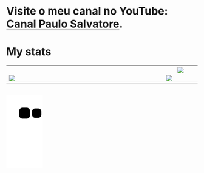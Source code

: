 # Visite o meu canal no YouTube: <a href="https://www.youtube.com/c/PauloSalvatore" target="_blank">Canal Paulo Salvatore</a>.

# My stats

<center>
	<table border="0">
		<tr>
			<td colspan="2" align="center">
				<img width="600px" align="center" src="https://github-readme-streak-stats.herokuapp.com?user=paulosalvatore&theme=buefy&date_format=M%20j%5B%2C%20Y%5D"/>
			</td>
		</tr>
		<tr>
			<td align="center">
				<img width="400px" align="left" src="https://github-readme-stats.vercel.app/api/top-langs/?username=paulosalvatore&show_icons=true&langs_count=10&layout=compact&theme=buefy&count_private=true"/>
			</td>
			<td align="center">
				<img width="490px" align="left" src="https://github-readme-stats.vercel.app/api?username=paulosalvatore&theme=buefy&?theme=dark&show_icons=true%count_private=true&include_all_commits=true"/>
			</td>
		</tr>
	</table>
</center>

<br/>

<img src="https://raw.githubusercontent.com/paulosalvatore/paulosalvatore/output/github-snake.svg" align="center" />
